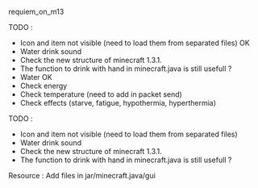requiem_on_m13

TODO :
- Icon and item not visible (need to load them from separated files) OK
- Water drink sound
- Check the new structure of minecraft 1.3.1. 
- The function to drink with hand in minecraft.java is still usefull ?
- Water OK
- Check energy
- Check temperature (need to add in packet send)
- Check effects (starve, fatigue, hypothermia, hyperthermia)


TODO :
- Icon and item not visible (need to load them from separated files)
- Water drink sound
- Check the new structure of minecraft 1.3.1. 
- The function to drink with hand in minecraft.java is still usefull ?




Resource :
Add files in jar/minecraft.java/gui
